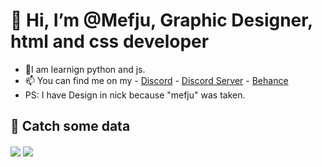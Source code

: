 # 👋 Hi, I’m @Mefju, Graphic Designer, html and css developer
- 👀I am learnign python and js.
- 📫 You can find me on my - [Discord](https://discord.com/users/852865919558483968) - [Discord Server](https://dsc.gg/mefju) - [Behance](https://be.net/mefjudesign)
- PS: I have Design in nick because "mefju" was taken.
## 🔷 Catch some data
<img align="center" src="https://github-readme-stats.vercel.app/api?username=meefjuu&count_private=true&theme=prussian" />
<img align="center" src="https://github-readme-stats.vercel.app/api/top-langs/?username=meefjuu&count_private=true&langs_count=8&theme=prussian" />
